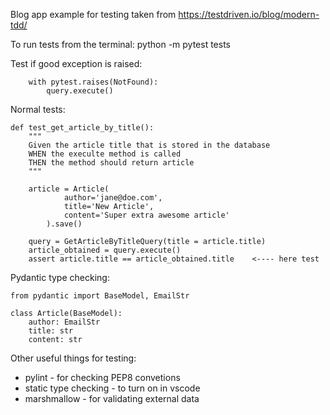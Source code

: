 Blog app example for testing taken from https://testdriven.io/blog/modern-tdd/

To run tests from the terminal: python -m pytest tests

Test if good exception is raised: 
```
    with pytest.raises(NotFound):
        query.execute()
```

Normal tests:

```
def test_get_article_by_title():
    """
    Given the article title that is stored in the database
    WHEN the execulte method is called
    THEN the method should return article
    """

    article = Article(
            author='jane@doe.com',
            title='New Article',
            content='Super extra awesome article'
        ).save()

    query = GetArticleByTitleQuery(title = article.title)
    article_obtained = query.execute()
    assert article.title == article_obtained.title    <---- here test

```

Pydantic type checking:

```
from pydantic import BaseModel, EmailStr

class Article(BaseModel):
    author: EmailStr
    title: str
    content: str
```

Other useful things for testing:
- pylint - for checking PEP8 convetions
- static type checking - to turn on in vscode
- marshmallow - for validating external data